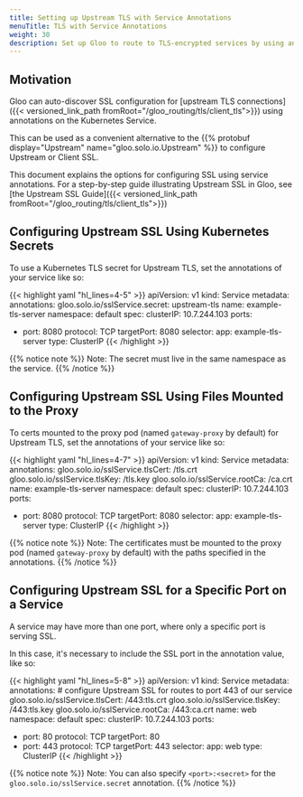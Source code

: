 ```yaml
---
title: Setting up Upstream TLS with Service Annotations
menuTitle: TLS with Service Annotations
weight: 30
description: Set up Gloo to route to TLS-encrypted services by using annotations on the Kubernetes Service object.
---
```


## Motivation

Gloo can auto-discover SSL configuration for [upstream TLS connections]({{< versioned_link_path fromRoot="/gloo_routing/tls/client_tls">}}) using annotations on the Kubernetes Service.

This can be used as a convenient alternative to the {{% protobuf display="Upstream" name="gloo.solo.io.Upstream" %}} to configure Upstream or Client SSL.

This document explains the options for configuring SSL using service annotations. For a step-by-step guide illustrating Upstream SSL in Gloo, see [the Upstream SSL Guide]({{< versioned_link_path fromRoot="/gloo_routing/tls/client_tls">}})

## Configuring Upstream SSL Using Kubernetes Secrets

To use a Kubernetes TLS secret for Upstream TLS, set the annotations of your service like so:

{{< highlight yaml "hl_lines=4-5" >}}
apiVersion: v1
kind: Service
metadata:
  annotations:
    gloo.solo.io/sslService.secret: upstream-tls
  name: example-tls-server
  namespace: default
spec:
  clusterIP: 10.7.244.103
  ports:
  - port: 8080
    protocol: TCP
    targetPort: 8080
  selector:
    app: example-tls-server
  type: ClusterIP
{{< /highlight >}}


{{% notice note %}}
Note: The secret must live in the same namespace as the service.
{{% /notice %}}

## Configuring Upstream SSL Using Files Mounted to the Proxy

To certs mounted to the proxy pod (named `gateway-proxy` by default) for Upstream TLS, set the annotations of your service like so:

{{< highlight yaml "hl_lines=4-7" >}}
apiVersion: v1
kind: Service
metadata:
  annotations:
    gloo.solo.io/sslService.tlsCert: /tls.crt
    gloo.solo.io/sslService.tlsKey: /tls.key
    gloo.solo.io/sslService.rootCa: /ca.crt
  name: example-tls-server
  namespace: default
spec:
  clusterIP: 10.7.244.103
  ports:
  - port: 8080
    protocol: TCP
    targetPort: 8080
  selector:
    app: example-tls-server
  type: ClusterIP
{{< /highlight >}}


{{% notice note %}}
Note: The certificates must be mounted to the proxy pod (named `gateway-proxy` by default) with the paths specified in the annotations.
{{% /notice %}}


## Configuring Upstream SSL for a Specific Port on a Service

A service may have more than one port, where only a specific port is serving SSL.

In this case, it's necessary to include the SSL port in the annotation value, like so:


{{< highlight yaml "hl_lines=5-8" >}}
apiVersion: v1
kind: Service
metadata:
  annotations:
    # configure Upstream SSL for routes to port 443 of our service
    gloo.solo.io/sslService.tlsCert: /443:tls.crt
    gloo.solo.io/sslService.tlsKey: /443:tls.key
    gloo.solo.io/sslService.rootCa: /443:ca.crt
  name: web
  namespace: default
spec:
  clusterIP: 10.7.244.103
  ports:
  - port: 80
    protocol: TCP
    targetPort: 80
  - port: 443
    protocol: TCP
    targetPort: 443
  selector:
    app: web
  type: ClusterIP
{{< /highlight >}}


{{% notice note %}}
Note: You can also specify `<port>:<secret>` for the `gloo.solo.io/sslService.secret` annotation.
{{% /notice %}}
